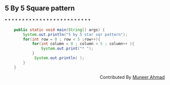 ## 5 By 5 Square pattern 
\* \* \* \* \*
\* \* \* \* \*
\* \* \* \* \*
\* \* \* \* \*
\* \* \* \* \*

```java 
    public static void main(String[] args) {
        System.out.println("5 by 5 star sqr pattern");
        for(int row = 0 ; row < 5 ;row++){
            for(int column = 0 ; column < 5 ; column++ ){
                System.out.print("* "); 
            }
             System.out.println( );
        }
    }
```
<div align="right">

Contributed By <a href="https://github.com/rath23"> Muneer Ahmad</a>

</div>